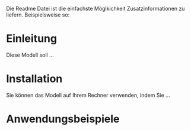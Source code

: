 Die Readme Datei ist die einfachste Möglkichkeit Zusatzinformationen zu liefern. Beispielsweise so:

# Einleitung

Diese Modell soll ...

# Installation

Sie können das Modell auf Ihrem Rechner verwenden, indem Sie ...

# Anwendungsbeispiele


